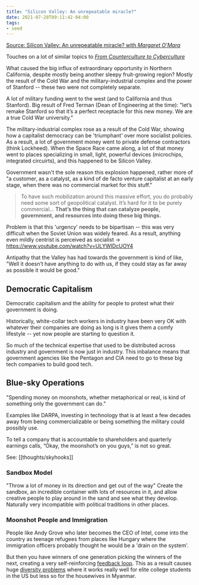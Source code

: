 ```yaml
---
title: "Silicon Valley: An unrepeatable miracle?"
date: 2021-07-28T09:11:42-04:00
tags:
- seed
---
```


[Source: Silicon Valley: An unrepeatable miracle? with *Margaret O’Mara*](https://www.aei.org/economics/silicon-valley-an-unrepeatable-miracle-a-long-read-qa-with-margaret-omara/)

Touches on a lot of similar topics to [*From Counterculture to Cyberculture*](thoughts/From%20Counterculture%20to%20Cyberculture.md)

What caused the big influx of extraordinary opportunity in Northern California, despite mostly being another sleepy fruit-growing region? Mostly the result of the Cold War and the military-industrial complex and the power of Stanford -- these two were not completely separate.

A lot of military funding went to the west (and to California and thus Stanford). Big result of Fred Terman (Dean of Engineering at the time): "let’s remake Stanford so that it’s a perfect receptacle for this new money. We are a true Cold War university."

The military-industrial complex rose as a result of the Cold War, showing how a capitalist democracy can be 'triumphant' over more socialist policies. As a result, a lot of government money went to private defense contractors (think Lockheed). When the Space Race came along, a lot of that money went to places specializing in small, light, powerful devices (microchips, integrated circuirts), and this happened to be Silicon Valley.

Government wasn't the sole reason this explosion happened, rather more of "a customer, as a catalyst, as a kind of de facto venture capitalist at an early stage, when there was no commercial market for this stuff."

> To have such mobilization around this massive effort, you do probably need some sort of geopolitical catalyst. It’s hard for it to be purely commercial...  **That’s the thing that can catalyze people, government, and resources into doing these big things.**

Problem is that this 'urgency' needs to be bipartisan -- this was very difficult when the Soviet Union was widely feared. As a result, anything even mildly centrist is perceived as socialist -> https://www.youtube.com/watch?v=ULYWIDcUOY4

Antipathy that the Valley has had towards the government is kind of like, "Well it doesn’t have anything to do with us, if they could stay as far away as possible it would be good."

## Democratic Capitalism
Democratic capitalism and the ability for people to protest what their government is doing.

Historically, white-collar tech workers in industry have been very OK with whatever their companies are doing as long is it gives them a comfy lifestyle -- yet now people are starting to question it.

So much of the technical expertise that used to be distributed across industry and government is now just in industry. This inbalance means that government agencies like the Pentagon and CIA need to go to these big tech companies to build good tech.

## Blue-sky Operations
"Spending money on moonshots, whether metaphorical or real, is kind of something only the government can do."

Examples like DARPA, investing in technology that is at least a few decades away from being commercializable or being something the military could possibly use.

To tell a company that is accountable to shareholders and quarterly earnings calls, “Okay, the moonshot’s on you guys,” is not so great.

See: [[thoughts/skyhooks]]

### Sandbox Model
"Throw a lot of money in its direction and get out of the way" Create the sandbox, an incredible container with lots of resources in it, and allow creative people to play around in the sand and see what they develop. Naturally very incompatible with political traditions in other places.

### Moonshot People and Immigration
People like Andy Grove who later becomes the CEO of Intel, come into the country as teenage refugees from places like Hungary where the immigration officers probably thought he would be a 'drain on the system'.

But then you have winners of one generation picking the winners of the next, creating a very self-reinforcing [feedback loop](thoughts/feedback%20loops.md). This as a result causes huge [diversity problems](thoughts/Design%20Justice.md) where it works really well for elite college students in the US but less so for the housewives in Myanmar.


